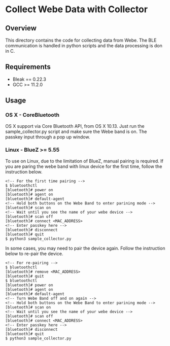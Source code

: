 # Collect Webe Data with Collector
## Overview
This directory contains the code for collecting data from Webe. The BLE communication is handled in python scripts and the data processing is don in C.
## Requirements
- Bleak == 0.22.3
- GCC >= 11.2.0

## Usage
### OS X - CoreBluetooth
OS X support via Core Bluetooth API, from OS X 10.13.
Just run the sample_collector.py script and make sure the Webe band is on.
The passkey input through a pop up window.
### Linux - BlueZ >= 5.55
To use on Linux, due to the limitation of BlueZ, manual pairing is required.
If you are paring the webe band with linux device for the first time, follow the instruction below.
```
<!-- For the first time pairing -->
$ bluetoothctl
[bluetooth]# power on
[bluetooth]# agent on
[bluetooth]# default-agent
<!-- Hold both buttons on the Webe Band to enter parining mode -->
[bluetooth]# scan on
<!-- Wait until you see the name of your webe device -->
[bluetooth]# scan off
[bluetooth]# connect <MAC_ADDRESS>
<!-- Enter passkey here -->
[bluetooth]# disconnect
[bluetooth]# quit
$ python3 sample_collector.py
```
In some cases, you may need to pair the device again. Follow the instruction below to re-pair the device.
```
<!-- For re-pairing -->
$ bluetoothctl
[bluetooth]# remove <MAC_ADDRESS>
[bluetooth]# quit
$ bluetoothctl
[bluetooth]# power on
[bluetooth]# agent on
[bluetooth]# default-agent
<!-- Turn Webe Band off and on again -->
<!-- Hold both buttons on the Webe Band to enter parining mode -->
[bluetooth]# scan on
<!-- Wait until you see the name of your webe device -->
[bluetooth]# scan off
[bluetooth]# connect <MAC_ADDRESS>
<!-- Enter passkey here -->
[bluetooth]# disconnect
[bluetooth]# quit
$ python3 sample_collector.py
```
